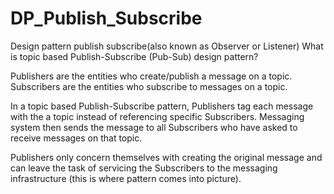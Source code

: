 # DP_Publish_Subscribe
Design pattern publish subscribe(also known as Observer or Listener)
What is topic based Publish-Subscribe (Pub-Sub) design pattern?

Publishers are the entities who create/publish a message on a topic. Subscribers are the entities who subscribe to messages on a topic.

In a topic based Publish-Subscribe pattern, Publishers tag each message with the a topic instead of referencing specific Subscribers. Messaging system then sends the message to all Subscribers who have asked to receive messages on that topic.

Publishers only concern themselves with creating the original message and can leave the task of servicing the Subscribers to the messaging infrastructure (this is where pattern comes into picture).
